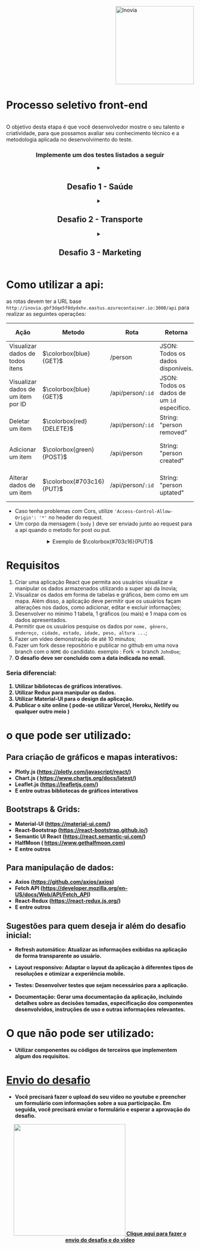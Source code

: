 
<a href="https://www.linkedin.com/company/inoviacorp/"  rel="noopener noreferrer" target="_blank"> 
<img align="right" src="https://user-images.githubusercontent.com/58194653/221175217-9a4bc218-9fbd-4316-8883-f31dfff72905.png" alt="Inovia" width="210px"/>
</a>
<h1 style="display: inline-block;">Processo seletivo front-end </h1>

O objetivo desta etapa é que você desenvolvedor mostre o seu talento e criatividade, para que possamos avaliar seu conhecimento técnico  e a metodologia aplicada no desenvolvimento do teste. 
<h3 align="center"> Implemente um dos testes listados a seguir </h3>
<details>
<summary align="center"><h2> Desafio 1 - Saúde  </h2> </summary> 


 Um grupo de cientistas decidiu criar um sistema que permitisse aos usuários acessar informações sobre a saúde de pessoas em todo o Brasil. Eles criaram um banco de dados que armazenava informações como `nome, gênero, endereço, cidade, estado, idade, tipo sanguíneo, peso, altura, latitude e longitude`.

- O desafio é criar uma aplicação React que permita aos usuários visualizar e manipular esses dados. A aplicação deve permitir que os usuários pesquisem por nome, gênero, endereço, cidade, estado, idade, tipo sanguíneo, peso, altura, latitude e longitude. Os usuários também devem ser capazes de visualizar os dados em forma de tabelas e gráficos, bem como em um mapa. Além disso, a aplicação deve permitir que os usuários façam alterações nos dados, como adicionar, editar e excluir informações.

- A tabela deve conter além dos dados apresentados, o cálculo do índice de massa coporal (IMC) de cada usuário ` dividindo o peso (em kg) pela altura ao quadrado (em metros) `.
</details>

<details>
<summary align="center"><h2>Desafio 2 - Transporte </h2></summary>

 Uma transportadora decidiu criar um sistema que permitisse aos usuários acessar informações sobre os motoristas em todo o Brasil. Eles criaram um banco de dados que armazenava informações como `nome, gênero, endereço, cidade, estado, idade, veículo, ocupação, latitude e longitude`.

- O desafio é criar uma aplicação React que permita aos usuários visualizar e manipular esses dados. A aplicação deve permitir que os usuários pesquisem por nome, gênero, endereço, cidade, estado, idade, veículo, ocupação, latitude e longitude. Os usuários também devem ser capazes de visualizar os dados em forma de tabelas e gráficos, bem como em um mapa. Além disso, a aplicação deve permitir que os usuários façam alterações nos dados, como adicionar, editar e excluir informações.

- Visando ajudar as transportadoras a escolher em qual região atuar, a tela principal deve exibir um mapa mostrando os veículos predominante por região.
</details>


<details>
<summary align="center"><h2 align="center">Desafio 3 - Marketing </h2></summary>

 Uma empresa de marketing decidiu criar um sistema que permitisse aos profissionais acessar informações sobre os acessos de usuários em todo o Brasil. Eles criaram um banco de dados que armazenava informações como `nome, gênero, endereço, cidade, estado, idade, domínio, latitude e longitude e useragent browser`.

- O desafio é criar uma aplicação React que permita aos usuários visualizar e manipular esses dados. A aplicação deve permitir que os usuários pesquisem por nome, gênero, endereço, cidade, estado, idade, domínio, latitude e longitude e useragent browser. Os usuários também devem ser capazes de visualizar os dados em forma de tabelas e gráficos, bem como em um mapa. Além disso, a aplicação deve permitir que os usuários façam alterações nos dados, como adicionar, editar e excluir informações.

- Afim de ajudar os profissionais a direcionar o marketing por números de acessos, o site deve também conter um gráfico com os principais dispositivos utilizados, a idade e o gênero predominante por cada dispositivo.
</details>

# Como utilizar a api: 
as rotas devem ter a URL base `http://inovia.gbf3dqe5f0dydxhv.eastus.azurecontainer.io:3000/api` para realizar as seguintes operações: 

Ação  |  Metodo | Rota | Retorna | Body (JSON)
------------- | ------------- | ------------- | ------------- | -------------
Visualizar dados de todos itens | $\colorbox{blue}{GET}$ | /person | JSON: Todos os dados disponíveis. | Não é necessário
Visualizar dados de um item por ID |  $\colorbox{blue}{GET}$ | /api/person/`:id` | JSON: Todos os dados de um `id` específico. | Não é necessário
Deletar um item |  $\colorbox{red}{DELETE}$ | /api/person/`:id` | String: "person removed" | Não é necessário
Adicionar um item |  $\colorbox{green}{POST}$ | /api/person | String: "person created" | <details> <summary> Dados a serem adicionados em JSON </summary> {`gender`:String,`nameSet`:String,`title`:String,`givenName`:String,`middleInitial`:String,`surname`:String,`streetAddress`:String,`city`:String,`state`:String,`stateFull`:String,`username`:String,`birthday`:String,`browserUserAgent`:String,`kilograms`:String,`centimeters`:String,`latitude`:String,`longitude`:String,`bloodType`:String,`vehicle`:String,`domain`:String,`occupation`:String} </details>
Alterar dados de um item | $\colorbox{#703c16}{PUT}$ | /api/person/`:id` | String: "person uptated" |  <details> <summary>Dados a serem alterados em JSON: </summary> {`gender`:String,`nameSet`:String,`title`:String,`givenName`:String,`middleInitial`:String,`surname`:String,`streetAddress`:String,`city`:String,`state`:String,`stateFull`:String,`username`:String,`birthday`:String,`browserUserAgent`:String,`kilograms`:String,`centimeters`:String,`latitude`:String,`longitude`:String,`bloodType`:String,`vehicle`:String,`domain`:String,`occupation`:String} </details>

- Caso tenha problemas com Cors, utilize `'Access-Control-Allow-Origin': '*'` no header do request.
- Um corpo da mensagem ( `body` ) deve ser enviado junto ao request para a api quando o metodo for post ou put. 
 <details> <summary align="center">Exemplo de  $\colorbox{#703c16}{PUT}$  </summary>
 
```
...
Url: `http://inovia.gbf3dqe5f0dydxhv.eastus.azurecontainer.io:3000/api/1101`,
Method : `PUT`,
// Todos os dados do body são opcionais, envia apenas o que deseja alterar
body: {
"streetAddress":"Rua Inovia 123",
"city":"Campinas",
"state":"SP",
"stateFull":"São Paulo",
"kilograms":"89.6",
}
...
```
</details>

# Requisitos

1. Criar uma aplicação React que permita aos usuários visualizar e manipular os dados armazenados utilizando a super api da Inovia;
2. Visualizar os dados em forma de tabelas e gráficos, bem como em um mapa. Além disso, a aplicação deve permitir que os usuários façam alterações nos dados, como adicionar, editar e excluir informações;
3. Desenvolver no minimo 1 tabela, 1 gráficos (ou mais) e 1 mapa com os dados apresentados.
4. Permitir que os usuários pesquise os dados por `nome, gênero, endereço, cidade, estado, idade, peso, altura ...`;
5. Fazer um vídeo demonstração de até 10 minutos;
6. Fazer um fork desse repositório e publicar no github em uma nova branch com o `NOME` do candidato. exemplo : Fork -> branch `JohnDoe`;
7. <b> O desafio deve ser concluído com a data indicada no email. <b>

### Seria diferencial:

1. Utilizar bibliotecas de gráficos interativos.
2. Utilizar Redux para manipular os dados.
3. Utilizar Material-UI para o design da aplicação.
4. Publicar o site online ( pode-se utilizar Vercel, Heroku, Netlify ou qualquer outro meio ) 

# o que pode ser utilizado:

## Para criação de gráficos e mapas interativos: 

 - Plotly.js (https://plotly.com/javascript/react/)
 - Chart.js  ( https://www.chartjs.org/docs/latest/) 
 - Leaflet.js (https://leafletjs.com/) 
 - E entre outras bibliotecas de gráficos **interativos**

## Bootstraps & Grids: 
 -  Material-UI (https://material-ui.com/)
 -  React-Bootstrap (https://react-bootstrap.github.io/) 
 -  Semantic UI React (https://react.semantic-ui.com/) 
 -  HalfMoon ( https://www.gethalfmoon.com)
 -  E entre outros 

## Para manipulação de dados: 
 -  Axios (https://github.com/axios/axios) 
 -  Fetch API (https://developer.mozilla.org/en-US/docs/Web/API/Fetch_API) 
 -  React-Redux (https://react-redux.js.org/)
 -  E entre outros

## Sugestões para quem deseja ir além do desafio inicial:

- Refresh automático: Atualizar as informações exibidas na aplicação de forma transparente ao usuário.

- Layout responsivo: Adaptar o layout da aplicação à diferentes tipos de resoluções e otimizar a experiência mobile.

- Testes: Desenvolver testes que sejam necessários para a aplicação.

- Documentação: Gerar uma documentação da aplicação, incluindo detalhes sobre as decisões tomadas, especificação dos componentes desenvolvidos, instruções de uso e outras informações relevantes.

# O que não pode ser utilizado:
 - Utilizar componentes ou códigos de terceiros que implementem algum dos requisitos.

<h1>
<a href="https://forms.gle/HfmaPXoGamikub3y7" target="_blank"> 
Envio do desafio
</a>
</h1>


-  Você precisará fazer o upload do seu vídeo no youtube e preencher um formulário com informações sobre a sua participação. Em seguida, você precisará enviar o formulário e esperar a aprovação do desafio.
<p align="center"  >
<a href="https://forms.gle/HfmaPXoGamikub3y7" rel="noopener noreferrer" target="_blank"> 

<img src="https://user-images.githubusercontent.com/58194653/221183738-639cfbbf-d654-4213-af7a-9b6fb99b6ea5.gif" alt="" width="300px"/>
Clique aqui para fazer o envio do desafio e do vídeo

</a>
</p>
